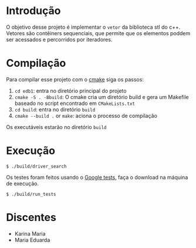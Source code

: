 # Introdução
O objetivo desse projeto é implementar o `vetor` da biblioteca stl do c++.
Vetores são contêiners sequenciais, que permite que os elementos poddem ser acessados e percorridos por iteradores.

# Compilação

Para compilar esse projeto com o [cmake](https://cmake.org) siga os passos:

1. `cd edb1`: entra no diretório principal do projeto
2. `cmake -S . -Bbuild`:  O cmake cria um diretório build e gera um Makefile baseado no script encontrado em `CMakeLists.txt` 
3. `cd build`: entra no diretório `build`
5. `cmake --build .` or `make`: aciona o processo de compilação

Os executáveis estarão no diretório `build`


# Execução

```
$ ./build/driver_search
```
Os testes foram feitos usando o [Google tests](https://github.com/google/googletest/blob/master/googletest/docs/primer.md), faça o download na máquina de execução.

```
$ ./build/run_tests
```



# Discentes

- Karina Maria
- Maria Eduarda 